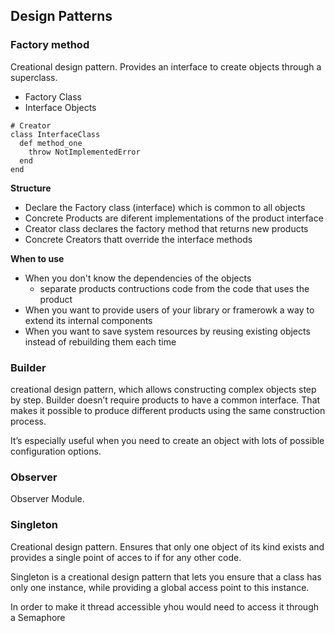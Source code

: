 ## Design Patterns

### Factory method
Creational design pattern. Provides an interface to create objects through a superclass.

* Factory Class
* Interface Objects

```
# Creator
class InterfaceClass
  def method_one
    throw NotImplementedError
  end
end
```
**Structure**

* Declare the Factory class (interface) which is common to all objects
* Concrete Products are diferent implementations of the product interface
* Creator class declares the factory method that returns new products
* Concrete Creators thatt override the interface methods

**When to use**

* When you don't know the dependencies of the objects
  * separate products contructions code from the code that uses the product
* When you want to provide users of your library or framerowk a way to extend its internal components
* When you want to save system resources by reusing existing objects instead of rebuilding them each time

### Builder
creational design pattern, which allows constructing complex objects step by step. Builder doesn’t require products to have a common interface. That makes it possible to produce different products using the same construction process.

It’s especially useful when you need to create an object with lots of possible configuration options.

### Observer
Observer Module.

### Singleton
Creational design pattern. Ensures that only one object of its kind exists and provides a single point of acces to if for any other code.

Singleton is a creational design pattern that lets you ensure that a class has only one instance, while providing a global access point to this instance.

In order to make it thread accessible yhou would need to access it through a Semaphore

